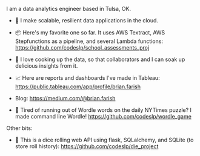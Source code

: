 I am a data analytics engineer based in Tulsa, OK.

- 💪 I make scalable, resilient data applications in the cloud. 
- 📦 Here's my favorite one so far. It uses AWS Textract, AWS Stepfunctions as a pipeline, and several Lambda functions: https://github.com/codeslp/school_assessments_proj
- 🍲 I love cooking up the data, so that collaborators and I can soak up delicious insights from it.
- 📈 Here are reports and dashboards I've made in Tableau:  https://public.tableau.com/app/profile/brian.farish
- Blog:  https://medium.com/@brian.farish

- 🧩 Tired of running out of Wordle words on the daily NYTimes puzzle? I made command line Wordle! https://github.com/codeslp/wordle_game

Other bits:
- 🎲 This is a dice rolling web API using flask, SQLalchemy, and SQLite (to store roll history):
https://github.com/codeslp/die_project
